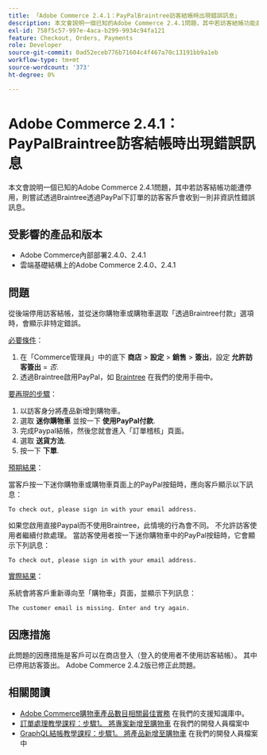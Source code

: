 ```yaml
---
title: 「Adobe Commerce 2.4.1：PayPalBraintree訪客結帳時出現錯誤訊息」
description: 本文會說明一個已知的Adobe Commerce 2.4.1問題，其中若訪客結帳功能遭停用，則嘗試透過Braintree透過PayPal下訂單的訪客客戶會收到一則非資訊性錯誤訊息。
exl-id: 758f5c57-997e-4aca-b299-9934c94fa121
feature: Checkout, Orders, Payments
role: Developer
source-git-commit: 0ad52eceb776b71604c4f467a70c13191bb9a1eb
workflow-type: tm+mt
source-wordcount: '373'
ht-degree: 0%

---
```


# Adobe Commerce 2.4.1：PayPalBraintree訪客結帳時出現錯誤訊息

本文會說明一個已知的Adobe Commerce 2.4.1問題，其中若訪客結帳功能遭停用，則嘗試透過Braintree透過PayPal下訂單的訪客客戶會收到一則非資訊性錯誤訊息。

## 受影響的產品和版本

* Adobe Commerce內部部署2.4.0、2.4.1
* 雲端基礎結構上的Adobe Commerce 2.4.0、2.4.1

## 問題

從後端停用訪客結帳，並從迷你購物車或購物車選取「透過Braintree付款」選項時，會顯示非特定錯誤。

<u>必要條件</u>：

1. 在「Commerce管理員」中的底下 **商店** > **設定** > **銷售** > **簽出**，設定 **允許訪客簽出** = *否*.
1. 透過Braintree啟用PayPal，如 [Braintree](https://docs.magento.com/user-guide/payment/braintree.html?) 在我們的使用手冊中。

<u>要再現的步驟</u>：

1. 以訪客身分將產品新增到購物車。
1. 選取 **迷你購物車** 並按一下 **使用PayPal付款**.
1. 完成Paypal結帳，然後您就會進入「訂單稽核」頁面。
1. 選取 **送貨方法**.
1. 按一下 **下單**.

<u>預期結果</u>：

當客戶按一下迷你購物車或購物車頁面上的PayPal按鈕時，應向客戶顯示以下訊息：

<pre><code class="language-bash">To check out, please sign in with your email address.</code></pre>

如果您啟用直接Paypal而不使用Braintree，此情境的行為會不同。 不允許訪客使用者繼續付款處理。 當訪客使用者按一下迷你購物車中的PayPal按鈕時，它會顯示下列訊息：

<pre><code class="language-bash">To check out, please sign in with your email address.</code></pre>

<u>實際結果</u>：

系統會將客戶重新導向至「購物車」頁面，並顯示下列訊息：

<pre><code class="language-bash">The customer email is missing. Enter and try again.</code></pre>

## 因應措施

此問題的因應措施是客戶可以在商店登入（登入的使用者不使用訪客結帳）。 其中已停用訪客簽出。 Adobe Commerce 2.4.2版已修正此問題。

## 相關閱讀

* [Adobe Commerce購物車產品數目相關最佳實務](https://support.magento.com/hc/en-us/articles/360048550332) 在我們的支援知識庫中。
* [訂單處理教學課程：步驟1。 將專案新增至購物車](https://devdocs.magento.com/guides/v2.4/rest/tutorials/orders/order-add-items.html) 在我們的開發人員檔案中
* [GraphQL結帳教學課程：步驟1。 將產品新增至購物車](https://devdocs.magento.com/guides/v2.4/graphql/tutorials/checkout/checkout-add-product-to-cart.html) 在我們的開發人員檔案中
